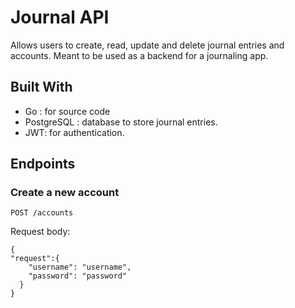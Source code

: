 # Journal API

Allows users to create, read, update and delete journal entries and accounts. Meant to be used as a backend for a journaling app.

## Built With

- Go : for source code
- PostgreSQL : database to store journal entries.
- JWT: for authentication.

## Endpoints

### Create a new account

```
POST /accounts
```

Request body:

```
{
"request":{
    "username": "username",
    "password": "password"
  }
}
```
